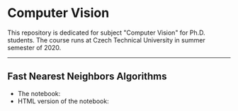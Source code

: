 # Computer Vision

This repository is dedicated for subject "Computer Vision" for Ph.D. students. The course runs at Czech Technical University in summer semester of 2020.

___

## Fast Nearest Neighbors Algorithms

  * The notebook:
  * HTML version of the notebook: 